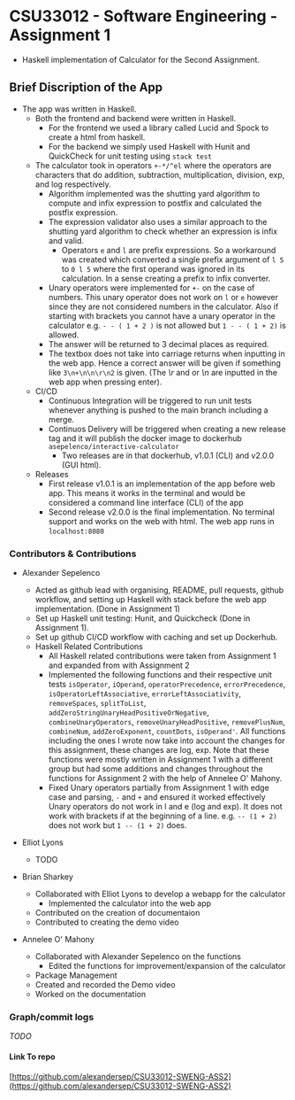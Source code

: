 # CSU33012 - Software Engineering - Assignment 1
* Haskell implementation of Calculator for the Second Assignment.

## Brief Discription of the App
* The app was written in Haskell. 
    - Both the frontend and backend were written in Haskell. 
        - For the frontend we used a library called Lucid and Spock to create a html from haskell. 
        - For the backend we simply used Haskell with Hunit and QuickCheck for unit testing using `stack test`
    - The calculator took in operators `+-*/^el` where the operators are characters that do 
      addition, subtraction, multiplication, division, exp, and log respectively.
        - Algorithm implemented was the shutting yard algorithm to compute and infix expression to postfix and calculated the postfix expression.
        - The expression validator also uses a similar approach to the shutting yard algorithm to check whether an expression is infix and valid.
            - Operators `e` and `l` are prefix expressions. So a workaround was created which converted a single prefix argument
              of `l 5` to `0 l 5` where the first operand was ignored in its calculation. In a sense creating a prefix to infix converter.
        - Unary operators were implemented for `+-` on the case of numbers. This unary operator does not work on `l` or `e` however since they
          are not considered numbers in the calculator. Also if starting with brackets you cannot have a unary operator in the calculator e.g.
          `- - ( 1 + 2 )` is not allowed but `1 - - ( 1 + 2)` is allowed.
        - The answer will be returned to 3 decimal places as required.
        - The textbox does not take into carriage returns when inputting in the web app. Hence a correct answer will be given 
          if something like `3\n+\n\n\r\n2` is given. (The *\r* and or *\n* are inputted in the web app when pressing enter).
    - CI/CD
        - Continuous Integration will be triggered to run unit tests whenever anything is pushed to the main branch including a merge.
        - Continuos Delivery will be triggered when creating a new release tag and it will publish the docker image to dockerhub `asepelenco/interactive-calculator` 
            - Two releases are in that dockerhub, v1.0.1 (CLI) and v2.0.0 (GUI html). 
    - Releases
        - First release v1.0.1 is an implementation of the app before web app. This means it works in the terminal and would be considered a 
          command line interface (CLI) of the app
        - Second release v2.0.0 is the final implementation. No terminal support and works on the web with html. The web app runs in `localhost:8080` 
      

### Contributors & Contributions
* Alexander Sepelenco
    - Acted as github lead with organising, README, pull requests, 
      github workflow, and setting up Haskell with stack before the web app implementation. (Done in Assignment 1)
    - Set up Haskell unit testing: Hunit, and Quickcheck (Done in Assignment 1).
    - Set up github CI/CD workflow with caching and set up Dockerhub.
    * Haskell Related Contributions
        - All Haskell related contributions were taken from Assignment 1
          and expanded from with Assignment 2
        - Implemented the following functions and their respective unit tests
          `isOperator`, `iOperand`, `operatorPrecedence`, `errorPrecedence`,
          `isOperatorLeftAssociative`, `errorLeftAssociativity`, `removeSpaces`,
          `splitToList`, `addZeroStringUnaryHeadPositiveOrNegative`,
          `combineUnaryOperators`, `removeUnaryHeadPositive`, `removePlusNum`,
          `combineNum`, `addZeroExponent`, `countDots`, `isOperand'`. All functions including the ones I wrote
          now take into account the changes for this assignment, these changes are log, exp. Note that these functions were mostly
          written in Assignment 1 with a different group but had some additions and changes throughout the functions for Assignment 2 with 
          the help of Annelee O' Mahony.
        - Fixed Unary operators partially from Assignment 1 with edge case and parsing, `-` and `+` and ensured it worked effectively
          Unary operators do not work in l and e (log and exp). It does not work with brackets if at the beginning of a line.
          e.g. `-- (1 + 2)` does not work but `1 -- (1 + 2)` does.
* Elliot Lyons
    - TODO
* Brian Sharkey
  * Collaborated with Elliot Lyons to develop a webapp for the calculator
    * Implemented the calculator into the web app
  * Contributed on the creation of documentaion
  * Contributed to creating the demo video

* Annelee O' Mahony
  * Collaborated with Alexander Sepelenco on the functions 
    * Edited the functions for improvement/expansion of the calculator
  * Package Management
  * Created and recorded the Demo video
  * Worked on the documentation


### Graph/commit logs
*TODO*

#### Link To repo
[https://github.com/alexandersep/CSU33012-SWENG-ASS2](https://github.com/alexandersep/CSU33012-SWENG-ASS2) 
